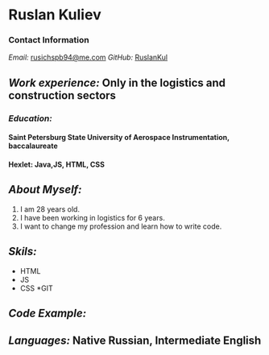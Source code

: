 # **Ruslan Kuliev**
### Contact Information
*Email:* rusichspb94@me.com
*GitHub:* [RuslanKul](https://github.com/RuslanKul)
## *Work experience:* Оnly in the logistics and construction sectors
### *Education:* 
#### Saint Petersburg State University of Aerospace Instrumentation, baccalaureate
#### Hexlet: Java,JS, HTML, CSS
## *About Myself:*
1. I am 28 years old. 
2. I have been working in logistics for 6 years.  
3. I want to change my profession and learn how to write code.
## *Skils:*
* HTML
* JS
* CSS
*GIT
## *Code Example:*
## *Languages:* Native Russian, Intermediate English
